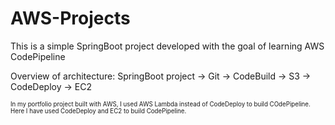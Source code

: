 # AWS-Projects

This is a simple SpringBoot project developed with the goal of learning AWS CodePipeline 

Overview of architecture:
SpringBoot project -> Git -> CodeBuild -> S3 -> CodeDeploy -> EC2

<sub><sup>In my portfolio project built with AWS, I used AWS Lambda instead of CodeDeploy to build COdePipeline.
  Here I have used CodeDeploy and EC2 to build CodePipeline.</sup></sub>
